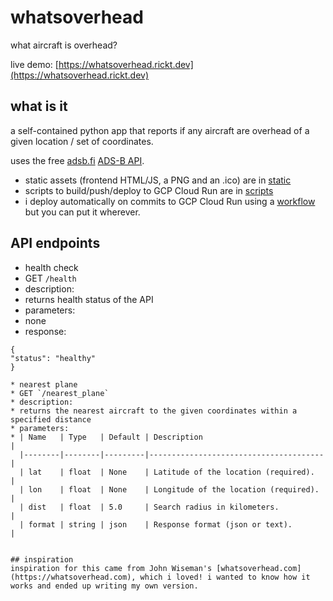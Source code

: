 # whatsoverhead
what aircraft is overhead?

live demo: [https://whatsoverhead.rickt.dev](https://whatsoverhead.rickt.dev)

## what is it

a self-contained python app that reports if any aircraft are overhead of a given location / set of coordinates. 

uses the free [adsb.fi](https://adsb.fi) [ADS-B API](https://github.com/adsbfi/opendata/blob/main/README.md). 

* static assets (frontend HTML/JS, a PNG and an .ico) are in [static](https://github.com/rickt/whatsoverhead/tree/main/static)
* scripts to build/push/deploy to GCP Cloud Run are in [scripts](https://github.com/rickt/whatsoverhead/tree/main/static)
* i deploy automatically on commits to GCP Cloud Run using a [workflow ](https://github.com/rickt/whatsoverhead/tree/main/.github/workflors)but you can put it wherever. 

## API endpoints
* health check
 * GET `/health`
 * description:
  * returns health status of the API
 * parameters:
  * none
 * response:
  ```
  {
  "status": "healthy"
  }

* nearest plane
 * GET `/nearest_plane`
 * description:
  * returns the nearest aircraft to the given coordinates within a specified distance
 * parameters:
  * | Name   | Type   | Default | Description                           |
    |--------|--------|---------|---------------------------------------|
    | lat    | float  | None    | Latitude of the location (required).  |
    | lon    | float  | None    | Longitude of the location (required). |
    | dist   | float  | 5.0     | Search radius in kilometers.          |
    | format | string | json    | Response format (json or text).       |


## inspiration
inspiration for this came from John Wiseman's [whatsoverhead.com](https://whatsoverhead.com), which i loved! i wanted to know how it works and ended up writing my own version. 

